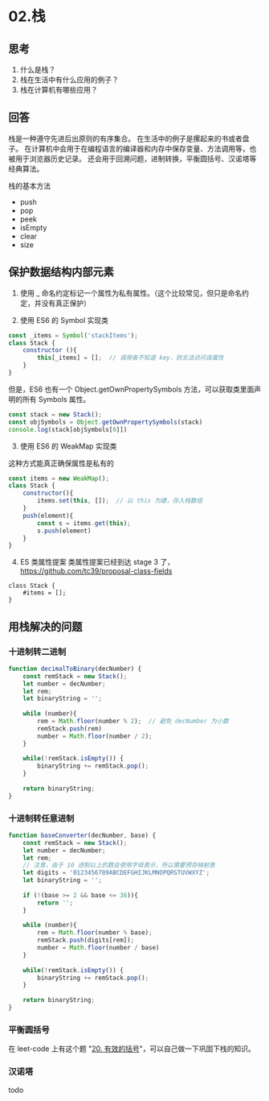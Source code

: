 # 02.栈

## 思考

1. 什么是栈？
2. 栈在生活中有什么应用的例子？
3. 栈在计算机有哪些应用？


## 回答
栈是一种遵守先进后出原则的有序集合。
在生活中的例子是摞起来的书或者盘子。
在计算机中会用于在编程语言的编译器和内存中保存变量、方法调用等，也被用于浏览器历史记录。
还会用于回溯问题，进制转换，平衡圆括号、汉诺塔等经典算法。


栈的基本方法

- push
- pop
- peek
- isEmpty
- clear
- size


## 保护数据结构内部元素

1. 使用 _ 命名约定标记一个属性为私有属性。（这个比较常见，但只是命名约定，并没有真正保护）

2. 使用 ES6 的 Symbol 实现类
```js
const _items = Symbol('stackItems');
class Stack {
    constructor (){
        this[_items] = [];  // 调用者不知道 key，则无法访问该属性
    }
}
```
但是，ES6 也有一个 Object.getOwnPropertySymbols 方法，可以获取类里面声明的所有 Symbols 属性。

```js
const stack = new Stack();
const objSymbols = Object.getOwnPropertySymbols(stack)
console.log(stack[objSymbols[0]])
```


3. 使用 ES6 的 WeakMap 实现类

这种方式能真正确保属性是私有的
```js
const items = new WeakMap();
class Stack {
    constructor(){
        items.set(this, []);  // 以 this 为建，存入栈数组
    }
    push(element){
        const s = items.get(this);
        s.push(element)
    }
}
```

4. ES 类属性提案
类属性提案已经到达 stage 3 了，https://github.com/tc39/proposal-class-fields
```
class Stack {
    #items = [];
}
```

## 用栈解决的问题

### 十进制转二进制

```js
function decimalToBinary(decNumber) {
    const remStack = new Stack();
    let number = decNumber;
    let rem;
    let binaryString = '';
    
    while (number){
        rem = Math.floor(number % 2);  // 避免 decNumber 为小数
        remStack.push(rem)
        number = Math.floor(number / 2);
    }
    
    while(!remStack.isEmpty()) {
        binaryString += remStack.pop();
    }
    
    return binaryString;
}
```

### 十进制转任意进制

```js
function baseConverter(decNumber, base) {
    const remStack = new Stack();
    let number = decNumber;
    let rem;
    // 注意，由于 10 进制以上的数会使用字母表示，所以需要预存映射表
    let digits = '0123456789ABCDEFGHIJKLMNOPQRSTUVWXYZ';
    let binaryString = '';
    
    if (!(base >= 2 && base <= 36)){
        return '';
    }
    
    while (number){
        rem = Math.floor(number % base);
        remStack.push(digits[rem]);
        number = Math.floor(number / base)
    }
    
    while(!remStack.isEmpty()) {
        binaryString += remStack.pop();
    }
        
    return binaryString;
}
```

### 平衡圆括号
在 leet-code 上有这个题 "[20. 有效的括号](https://leetcode-cn.com/problems/valid-parentheses/)"，可以自己做一下巩固下栈的知识。

### 汉诺塔
todo